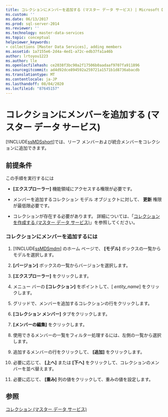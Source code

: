 ```yaml
---
title: コレクションにメンバーを追加する (マスター データ サービス) | Microsoft Docs
ms.custom: ''
ms.date: 06/13/2017
ms.prod: sql-server-2014
ms.reviewer: ''
ms.technology: master-data-services
ms.topic: conceptual
helpviewer_keywords:
- collections [Master Data Services], adding members
ms.assetid: 1a7155e6-2d4a-4ed1-a72c-edb37fa1a46b
author: lrtoyou1223
ms.author: lle
ms.openlocfilehash: ce2038f3bc90a2f17506b0aadaaf9707fa911896
ms.sourcegitcommit: ad4d92dce894592a259721a1571b1d8736abacdb
ms.translationtype: MT
ms.contentlocale: ja-JP
ms.lasthandoff: 08/04/2020
ms.locfileid: "87645157"
---
```

# <a name="add-members-to-a-collection-master-data-services"></a>コレクションにメンバーを追加する (マスター データ サービス)
  [!INCLUDE[ssMDSshort](../includes/ssmdsshort-md.md)]では、リーフ メンバーおよび統合メンバーをコレクションに追加できます。  
  
## <a name="prerequisites"></a>前提条件  
 この手順を実行するには  
  
-   **[エクスプローラー]** 機能領域にアクセスする権限が必要です。  
  
-   メンバーを追加するコレクション モデル オブジェクトに対して、 **更新** 権限が最低限必要です。  
  
-   コレクションが存在する必要があります。 詳細については、「[コレクションを作成する (マスター データ サービス)](create-a-collection-master-data-services.md)」を参照してください。  
  
### <a name="to-add-members-to-a-collection"></a>コレクションにメンバーを追加するには  
  
1.  [!INCLUDE[ssMDSmdm](../includes/ssmdsmdm-md.md)] のホーム ページで、 **[モデル]** ボックスの一覧からモデルを選択します。  
  
2.  **[バージョン]** ボックスの一覧からバージョンを選択します。  
  
3.  **[エクスプローラー]** をクリックします。  
  
4.  メニュー バーの **[コレクション]** をポイントして、[ *entity_name*] をクリックします。  
  
5.  グリッドで、メンバーを追加するコレクションの行をクリックします。  
  
6.  **[コレクション メンバー]** タブをクリックします。  
  
7.  **[メンバーの編集]** をクリックします。  
  
8.  使用できるメンバーの一覧をフィルター処理するには、左側の一覧から選択します。  
  
9. 追加するメンバーの行をクリックして、 **[追加]** をクリックします。  
  
10. 必要に応じて、 **[上へ]** または **[下へ]** をクリックして、コレクションのメンバーを並べ替えます。  
  
11. 必要に応じて、 **[重み]** 列の値をクリックして、重みの値を設定します。  
  
## <a name="see-also"></a>参照  
 [コレクション (マスター データ サービス)](../../2014/master-data-services/collections-master-data-services.md)  
  
  
